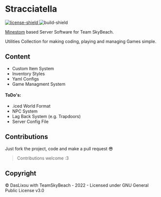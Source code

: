 [license-shield]: https://img.shields.io/github/license/TeamSkyBeach/Stracciatella?label=licensed%20under

[build-shield]: https://img.shields.io/github/workflow/status/TeamSkyBeach/Stracciatella/Build%20and%20Release

[license-link]: /LICENSE

# Stracciatella

[ ![license-shield] ][license-link] ![build-shield]

[Minestom](https://github.com/Minestom/Minestom) based Server Software for Team SkyBeach.

Utilities Collection for making coding, playing and managing Games simple.

## Content

* Custom Item System
* Inventory Styles
* Yaml Configs
* Game Managment System

#### ToDo's:

* .iced World Format
* NPC System
* Lag Back System (e.g. Trapdoors)
* Server Config File

## Contributions

Just fork the project, code and make a pull request 😎

> Contributions welcome :3

## Copyright

© DasLixou with TeamSkyBeach - 2022 - Licensed under GNU General Public License v3.0
